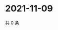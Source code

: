 # 2021-11-09

共 0 条

<!-- BEGIN WEIBO -->
<!-- 最后更新时间 Tue Nov 09 2021 02:16:18 GMT+0800 (China Standard Time) -->

<!-- END WEIBO -->
